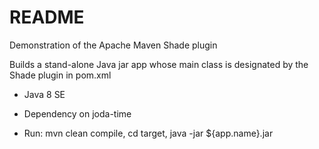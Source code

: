 # README

Demonstration of the Apache Maven Shade plugin

Builds a stand-alone Java jar app whose main class is designated by the Shade plugin in pom.xml

* Java 8 SE

* Dependency on joda-time

* Run: mvn clean compile, cd target, java -jar ${app.name}.jar


